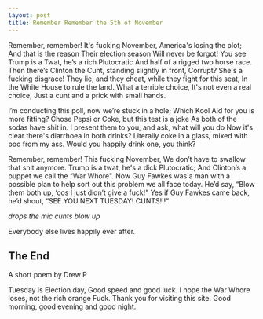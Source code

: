 ```yaml
---
layout: post
title: Remember Remember the 5th of November
---
```


Remember, remember! 
It's fucking November, 
America's losing the plot;
And that is the reason
Their election season
Will never be forgot!
You see Trump is a Twat, he’s a rich Plutocratic
And half of a rigged two horse race.
Then there’s Clinton the Cunt, standing slightly in front,
Corrupt? She's a fucking disgrace! <!--more-->
They lie, and they cheat, while they fight for this seat,
In the White House to rule the land.
What a terrible choice,
It's not even a real choice,
Just a cunt and a prick with small hands.


I’m conducting this poll, now we’re stuck in a hole;
Which Kool Aid for you is more fitting?
Chose Pepsi or Coke, but this test is a joke 
As both of the sodas have shit in.
I present them to you, and ask, what will you do
Now it's clear there's diarrhoea in both drinks?
Literally coke in a glass, mixed with poo from my ass.
Would you happily drink one, you think?


Remember, remember!
This fucking November, 
We don’t have to swallow that shit anymore.
Trump is a twat, he's a dick Plutocratic;
And Clinton’s a puppet we call the “War Whore". 
Now Guy Fawkes was a man with a possible plan
to help sort out this problem we all face today.
He’d say, “Blow them both up, ‘cos I just didn’t give a fuck!"
Yes if Guy Fawkes came back, he’d shout, “SEE YOU NEXT TUESDAY! 
CUNTS!!!”

*drops the mic*
*cunts blow up*


Everybody else lives happily ever after. 


## The End


A short poem by Drew P 

Tuesday is Election day, Good speed and good luck.
I hope the War Whore loses, not the rich orange Fuck. 
Thank you for visiting this site. 
Good morning, good evening and good night. 
